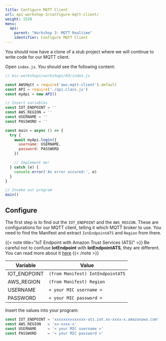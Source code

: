 ```yaml
---
title: Configure MQTT Client
url: api-workshop-3/configure-mqtt-client/
weight: 1520
menu:
  api:
    parent: "Workshop 3: MQTT Realtime"
    identifier: Configure MQTT Client
---
```


You should now have a clone of a stub project where we will continue to write code for our MQTT client.

Open `index.js`. You should see the following content:

```javascript
// mic-workshops/workshops/03/index.js

const AWSMqtt = require('aws-mqtt-client').default
const API = require('./api.class.js')
const myApi = new API()

// Insert variables
const IOT_ENDPOINT = ''
const AWS_REGION = ''
const USERNAME = ''
const PASSWORD = ''

const main = async () => {
  try {
    await myApi.login({
      username: USERNAME,
      password: PASSWORD
    })

    // Implement me!
  } catch (e) {
    console.error('An error occured:', e)
  }
}

// Invoke our program
main()
```

## Configure

The first step is to find out the `IOT_ENDPOINT` and the `AWS_REGION`. These are configurations for our MQTT client, telling it which MQTT broker to use. You need to find the Manifest and extract `IotEndpointATS` and `Region` from there.

{{< note title="IoT Endpoint with Amazon Trust Services (ATS)" >}}
Be careful not to confuse **IotEndpoint** with **IotEndpointATS**, they are different. You can read more about it [here](https://aws.amazon.com/about-aws/whats-new/2018/08/aws-iot-core-adds-new-endpoints-serving-amazon-trust-services-signed-certificates-to-help-customers-avoid-symantec-distrust-issues/)
{{< /note >}}

Variable | Value
--- | ---
IOT_ENDPOINT | `(from Manifest) IotEndpointATS`
AWS_REGION  | `(from Manifest) Region`
USERNAME | `< your MIC username >`
PASSWORD | `< your MIC password >`

Insert the values into your program:

```javascript
const IOT_ENDPOINT = 'xxxxxxxxxxxxxx-ats.iot.xx-xxxx-x.amazonaws.com'
const AWS_REGION   = 'xx-xxxx-x'
const USERNAME     = '< your MIC username >'
const PASSWORD     = '< your MIC password >'
```
